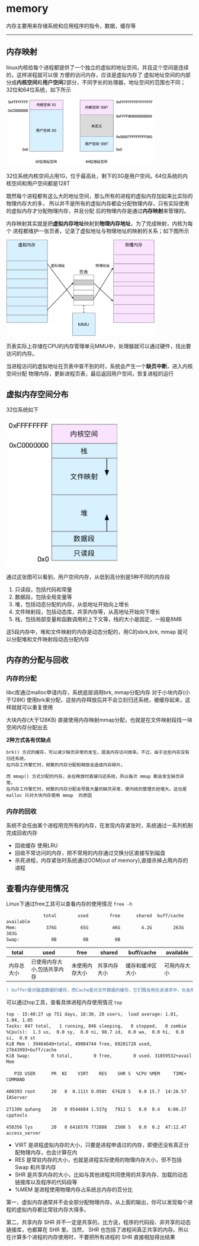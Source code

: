 # memory
内存主要用来存储系统和应用程序的指令，数据，缓存等

---
## 内存映射
linux内核给每个进程都提供了一个独立的虚拟的地址空间，并且这个空间是连续的，这样进程就可以很
方便的访问内存，应该是虚拟内存了
虚拟地址空间的内部分成**内核空间**和**用户空间**2部分，不同字长的处理器，地址空间的范围也不同；
32位和64位系统，如下所示

<img src="https://github.com/lys861205/memory/blob/master/virtual_memory.png" width="400" heigth="500">

32位系统内核空间占用1G，位于最高处，剩下的3G是用户空间。64位系统的内核空间和用户空间都是128T

既然每个进程都有这么大的地址空间，那么所有的进程的虚拟内存加起来比实际的物理内存大的多，
所以并不是所有的虚拟内存都会分配物理内存，只有实际使用的虚拟内存才分配物理内存，并且分配
后的物理内存是通过**内存映射**来管理的。

内存映射其实就是把**虚拟内存地址**映射到**物理内存地址**，为了完成映射，内核为每个
进程都维护一张页表，记录了虚拟地址与物理地址的映射的关系；如下图所示

<img src="https://github.com/lys861205/memory/blob/master/vitural_physial_memory.png" width="400" heigth="700">

页表实际上存储在CPU的内存管理单元MMU中，处理器就可以通过硬件，找出要访问的内存。

当进程访问的虚拟地址在页表中查不到的时，系统会产生一个**缺页中断**，进入内核空间分配
物理内存，更新进程页表，最后返回用户空间，恢复进程的运行

## 虚拟内存空间分布
32位系统如下

<img src="https://github.com/lys861205/memory/blob/master/virtual_layout.png" width="300" heigth="400">

通过这张图可以看到，用户空间内存，从低到高分别是5种不同的内存段

1. 只读段，包括代码和常量
2. 数据段，包括全局变量等
3. 堆，包括动态分配的内存，从低地址开始向上增长
4. 文件映射段，包括动态库，共享内存等，从高地址开始向下增长
5. 栈，包括局部变量和函数调用的上下文等，栈的大小是固定，一般是8MB

这5段内存中，堆和文件映射的内存是动态分配的，用C的sbrk,brk, mmap 就可以分配堆和文件映射段动态分配内存

## 内存的分配与回收
### 内存的分配
libc库通过malloc申请内存，系统底层调用brk, mmap分配内存
对于小块内存(小于128K) 使用brk来分配，这些内存释放后并不会立刻归还系统，被缓存起来，这样就就可以重复使用

大块内存(大于128KB) 直接使用内存映射mmap分配，也就是在文件映射段找一块空闲内存分配出去

**2种方式各有优缺点**
```
brk() 方式的缓存，可以减少缺页异常的发生，提高内存访问效率。不过，由于这些内存没有归还系统，
在内存工作繁忙时，频繁的内存分配和释放会造成内存碎片。
```
```
而 mmap() 方式分配的内存，会在释放时直接归还系统，所以每次 mmap 都会发生缺页异常。
在内存工作繁忙时，频繁的内存分配会导致大量的缺页异常，使内核的管理负担增大。这也是 malloc 只对大块内存使用 mmap  的原因
```

### 内存的回收
系统不会任由某个进程用完所有的内存，在发现内存紧张时，系统通过一系列机制完成回收内存
* 回收缓存 使用LRU
* 回收不常访问的内存，把不常用的内存通过交换分区直接写到磁盘
* 杀死进程，内存紧张时系统通过OOM(out of memory),直接杀掉占用内存的进程

## 查看内存使用情况
Linux下通过free工具可以查看内存的使用情况
`free -h`
```
              total        used        free      shared  buff/cache   available
Mem:           376G         65G         46G        4.2G        263G        303G
Swap:            0B          0B          0B
```
|total|used|free|shared|buff/cache|available|
|-----|------|-----|-----|------|------|
|内存总大小|已使用内存大小,包括共享内存|未使用内存大小|共享内存大小|缓存和缓冲区大小|可用内存大小|
```diff
! buffer是对磁盘数据的缓存，而Cache是对文件数据的缓存，它们既会用在读请求中，也会用在写请求中
```


可以通过top工具，查看具体进程内存使用情况
`top`
```
top - 15:40:27 up 751 days, 18:30, 20 users,  load average: 1.01, 1.04, 1.05
Tasks: 847 total,   1 running, 846 sleeping,   0 stopped,   0 zombie
%Cpu(s):  1.3 us,  0.0 sy,  0.0 ni, 98.7 id,  0.0 wa,  0.0 hi,  0.0 si,  0.0 st
KiB Mem : 39464640+total, 49004744 free, 69201728 used, 27643993+buff/cache
KiB Swap:        0 total,        0 free,        0 used. 31859532+avail Mem

   PID USER      PR  NI    VIRT    RES    SHR S  %CPU %MEM     TIME+ COMMAND
   
400393 root      20   0  0.111t 0.058t  67628 S   0.0 15.7  14:26.57 IAServer

271306 quhang    20   0 9544604 1.537g   7912 S   0.0  0.4   6:06.27 cpptools

450356 lys       20   0 6416576 772888   2508 S   0.0  0.2  47:12.47 access_server
```
* VIRT 是进程虚拟内存的大小，只要是进程申请过的内存，即便还没有真正分配物理内存，也会计算在内
* RES 是常驻内存的大小，也就是进程实际使用的物理内存大小，但不包括 Swap 和共享内存
* SHR 是共享内存的大小，比如与其他进程共同使用的共享内存、加载的动态链接库以及程序的代码段等
* %MEM 是进程使用物理内存占系统总内存的百分比

第一，虚拟内存通常并不会全部分配物理内存。从上面的输出，你可以发现每个进程的虚拟内存都比常驻内存大得多。

第二，共享内存 SHR 并不一定是共享的，比方说，程序的代码段、非共享的动态链接库，也都算在 SHR 里。当然，
SHR 也包括了进程间真正共享的内存。所以在计算多个进程的内存使用时，不要把所有进程的 SHR 直接相加得出结果




